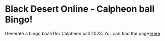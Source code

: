 # Black Desert Online - Calpheon ball Bingo!

Generate a bingo board for Calpheon ball 2023.
You can find the page [Here](https://lousio-n.github.io/bingo/)
